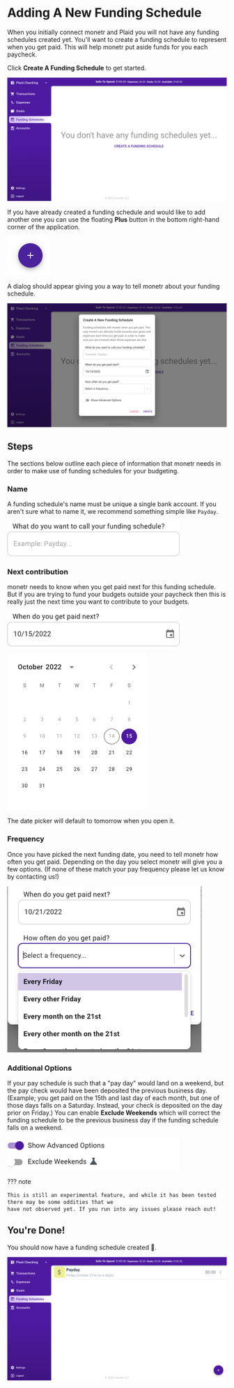 # Adding A New Funding Schedule

When you initially connect monetr and Plaid you will not have any funding schedules created yet. You'll want to create a
funding schedule to represent when you get paid. This will help monetr put aside funds for you each paycheck.

Click **Create A Funding Schedule** to get started.

![No Funding Schedules](assets/no_funding_schedules.png)

If you have already created a funding schedule and would like to add another one you can use the floating **Plus** 
button in the bottom right-hand corner of the application.

![Create funding schedule fab button](assets/fab_icon.png)

A dialog should appear giving you a way to tell monetr about your funding schedule.

![Create a funding schedule dialog](assets/create_funding_schedule_dialog.png)

## Steps

The sections below outline each piece of information that monetr needs in order to make use of funding schedules for 
your budgeting.

### Name

A funding schedule's name must be unique a single bank account. If you aren't sure what to name it, we recommend 
something simple like `Payday`.

![Funding schedule name](assets/funding_name.png)

### Next contribution

monetr needs to know when you get paid next for this funding schedule. But if you are trying to fund your budgets 
outside your paycheck then this is really just the next time you want to contribute to your budgets.

![Next funding contribution](assets/paid_next.png)

![Next funding date picker](assets/funding_date_picker.png)

The date picker will default to tomorrow when you open it.

### Frequency

Once you have picked the next funding date, you need to tell monetr how often you get paid. Depending on the day you 
select monetr will give you a few options. (If none of these match your pay frequency please let us know by 
contacting us!)

![Funding frequency](assets/frequency.png)

### Additional Options

If your pay schedule is such that a "pay day" would land on a weekend, but the pay check would have been deposited the
previous business day. (Example; you get paid on the 15th and last day of each month, but one of those days falls on 
a Saturday. Instead, your check is deposited on the day prior on Friday.) You can enable **Exclude Weekends** which will
correct the funding schedule to be the previous business day if the funding schedule falls on a weekend.

![Funding schedule advanced options](assets/funding_options.png)

??? note

    This is still an experimental feature, and while it has been tested there may be some oddities that we
    have not observed yet. If you run into any issues please reach out!

## You're Done!

You should now have a funding schedule created :tada:.

![Successfully created funding schedule](assets/done.png)
